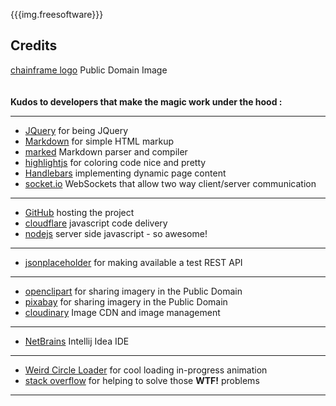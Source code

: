 {{{img.freesoftware}}}
## Credits
  [chainframe logo](//openclipart.org/detail/194568/html5) Public Domain Image
      <br /><br /><br />
**Kudos to developers that make the magic work under the hood :**

----

  - [JQuery](//jquery.com/) for being JQuery
  - [Markdown](//daringfireball.net/projects/markdown/) for simple HTML markup
  - [marked](https://www.npmjs.com/package/marked) Markdown parser and compiler
  - [highlightjs](//highlightjs.org/) for coloring code nice and pretty
  - [Handlebars](http://handlebarsjs.com/) implementing dynamic page content 
  - [socket.io](//socket.io/) WebSockets that allow two way client/server communication

----

  - [GitHub](//github.com/) hosting the project
  - [cloudflare](//www.cloudflare.com/) javascript code delivery
  - [nodejs](//nodejs.com) server side javascript - so awesome!

----

  - [jsonplaceholder](//jsonplaceholder.typicode.com/) for making available a test REST API

----

  - [openclipart](//openclipart.org/) for sharing imagery in the Public Domain 
  - [pixabay](//en.wikipedia.org/wiki/Pixabay) for sharing imagery in the Public Domain
  - [cloudinary](http://cloudinary.com/) Image CDN and image management

----

  - [NetBrains](https://www.jetbrains.com/idea/) Intellij Idea IDE

----

  - [Weird Circle Loader](//codepen.io/jonitrythall/pen/GpVryK) for cool loading in-progress animation
  - [stack overflow](//stackoverflow.com/) for helping to solve those **WTF!** problems

----
